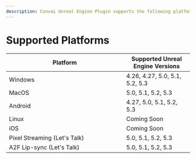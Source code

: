 ```yaml
---
description: Convai Unreal Engine Plugin supports the following platforms.
---
```


# Supported Platforms

<table><thead><tr><th width="305.5">Platform</th><th>Supported Unreal Engine Versions</th></tr></thead><tbody><tr><td>Windows</td><td>4.26, 4.27, 5.0, 5.1, 5.2, 5.3</td></tr><tr><td>MacOS</td><td>5.0, 5.1, 5.2, 5.3</td></tr><tr><td>Android</td><td>4.27, 5.0, 5.1, 5.2, 5.3</td></tr><tr><td>Linux</td><td>Coming Soon </td></tr><tr><td>iOS</td><td>Coming Soon </td></tr><tr><td>Pixel Streaming (Let's Talk)</td><td>5.0, 5.1, 5.2, 5.3</td></tr><tr><td>A2F Lip-sync (Let's Talk)</td><td>5.0, 5.1, 5.2, 5.3</td></tr></tbody></table>
